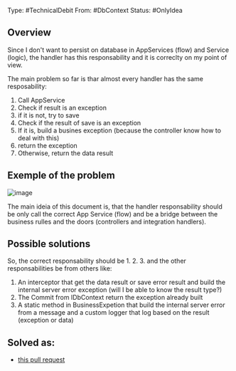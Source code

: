 Type: #TechnicalDebit
From: #DbContext
Status: #OnlyIdea 
## Overview 
Since I don't want to persist on database in AppServices (flow) and Service (logic), the handler has this responsability and it is correclty on my point of view.

The main problem so far is thar almost every handler has the same resposability:
1. Call AppService
2. Check if result is an exception
3. if it is not, try to save
4. Check if the result of save is an exception
5. If it is, build a busines exception (because the controller know how to deal with this)
6. return the exception
7. Otherwise, return the data result

## Exemple of the problem
![image](https://user-images.githubusercontent.com/38296002/163622229-4cbc079a-d31b-47fb-9c80-6dbd345dd2c6.png)


The main ideia of this document is, that the handler responsability should be only call the correct App Service (flow) and be a bridge between the business rulles and the doors (controllers and integration handlers).

## Possible solutions
So, the correct responsability should be 1. 2. 3.
and the other responsabilities be from others like:
1. An interceptor that get the data result or save error result and build the internal server error exception (will I be able to know the result type?)
2. The Commit from IDbContext return the exception already built
3. A static method in BusinessExpetion that build the internal server error from a message and a custom logger that log based on the result (exception or data)



## Solved as:
- [this pull request](https://github.com/gumberss/FinanceControlinator/pull/128)
